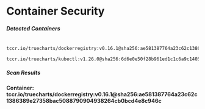 # Container Security

##### Detected Containers

          tccr.io/truecharts/dockerregistry:v0.16.1@sha256:ae581387764a23c62c1386389e27358bac5088790904938264cb0bcd4e8c946c
          tccr.io/truecharts/kubectl:v1.26.0@sha256:6d6e0e50f28b961ed1c1c6a9c140553238641591fbdc9ac7c1a348636f78c552

##### Scan Results

**Container: tccr.io/truecharts/dockerregistry:v0.16.1@sha256:ae581387764a23c62c1386389e27358bac5088790904938264cb0bcd4e8c946c**


